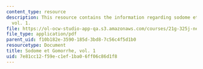 ```yaml
---
content_type: resource
description: This resource contains the information regarding sodome et gomorrhe,
  vol. 1.
file: https://ol-ocw-studio-app-qa.s3.amazonaws.com/courses/21g-325j-new-culture-of-gender-queer-france-fall-2011/7e81cc12f59ec1ef1ba06ff06c86d1f8_MIT21G_325JF11_Proust.pdf
file_type: application/pdf
parent_uid: f10b182e-3590-185d-3bd8-7c56c4f5d1b0
resourcetype: Document
title: Sodome et Gomorrhe, vol. 1
uid: 7e81cc12-f59e-c1ef-1ba0-6ff06c86d1f8
---
```


